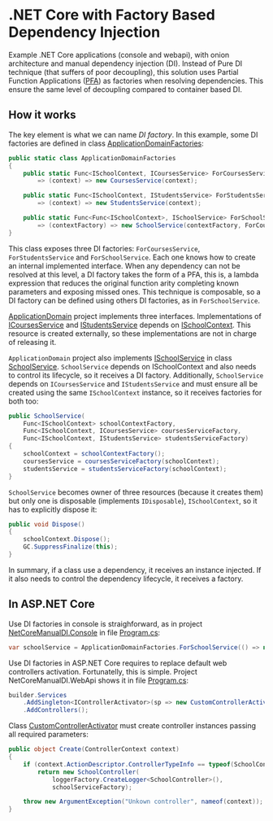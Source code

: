 # .NET Core with Factory Based Dependency Injection
Example .NET Core applications (console and webapi), with onion architecture and manual dependency injection (DI). Instead of Pure DI technique (that suffers of poor decoupling), this solution uses Partial Function Applications ([PFA](https://en.wikipedia.org/wiki/Partial_application)) as factories when resolving dependencies. This ensure the same level of decoupling compared to container based DI.

## How it works
The key element is what we can name *DI factory*. In this example, some DI factories are defined in class [ApplicationDomainFactories](src/ApplicationDomain/ApplicationDomainFactories.cs):

```C#
public static class ApplicationDomainFactories
{
    public static Func<ISchoolContext, ICoursesService> ForCoursesService
        => (context) => new CoursesService(context);

    public static Func<ISchoolContext, IStudentsService> ForStudentsService
        => (context) => new StudentsService(context);

    public static Func<Func<ISchoolContext>, ISchoolService> ForSchoolService
        => (contextFactory) => new SchoolService(contextFactory, ForCoursesService, ForStudentsService);
}
```

This class exposes three DI factories: `ForCoursesService`, `ForStudentsService` and `ForSchoolService`. Each one knows how to create an internal implemented interface. When any dependency can not be resolved at this level, a DI factory takes the form of a PFA, this is, a lambda expression that reduces the original function arity completing known parameters and exposing missed ones. This technique is composable, so a DI factory can be defined using others DI factories, as in `ForSchoolService`.
 
[ApplicationDomain](src/ApplicationDomain) project implements three interfaces. Implementations of [ICoursesService](src/ApplicationDomain/ICoursesService.cs) and [IStudentsService](src/ApplicationDomain/IStudentsService.cs) depends on [ISchoolContext](src/ApplicationDomain.Repositories/ISchoolContext.cs). This resource is created externally, so these implementations are not in charge of releasing it.

`ApplicationDomain` project also implements [ISchoolService](src/ApplicationDomain/ISchoolService.cs) in class [SchoolService](src/ApplicationDomain/SchoolService.cs). `SchoolService` depends on ISchoolContext and also needs to control its lifecycle, so it receives a DI factory. Additionally, `SchoolService` depends on `ICoursesService` and `IStudentsService` and must ensure all be created using the same `ISchoolContext` instance, so it receives factories for both too:

```C#
public SchoolService(
    Func<ISchoolContext> schoolContextFactory,
    Func<ISchoolContext, ICoursesService> coursesServiceFactory,
    Func<ISchoolContext, IStudentsService> studentsServiceFactory)
{
    schoolContext = schoolContextFactory();
    coursesService = coursesServiceFactory(schoolContext);
    studentsService = studentsServiceFactory(schoolContext);
}
```

`SchoolService` becomes owner of three resources (because it creates them) but only one is disposable (implements `IDisposable`), `ISchoolContext`, so it has to explicitly dispose it:

```C#
public void Dispose()
{
    schoolContext.Dispose();
    GC.SuppressFinalize(this);
}
```

In summary, if a class use a dependency, it receives an instance injected. If it also needs to control the dependency lifecycle, it receives a factory.

## In ASP.NET Core
Use DI factories in console is straighforward, as in project [NetCoreManualDI.Console](src/Presentation.Console) in file [Program.cs](src/Presentation.Console/Program.cs):

```C#
var schoolService = ApplicationDomainFactories.ForSchoolService(() => new SchoolContext(connectionString, true));
```

Use DI factories in ASP.NET Core requires to replace default web controllers activation. Fortunatelly, this is simple. Project NetCoreManualDI.WebApi shows it in file [Program.cs](src/Presentation.WebApi/Program.cs):

```C#
builder.Services
    .AddSingleton<IControllerActivator>(sp => new CustomControllerActivator(sp))
    .AddControllers();
```

Class [CustomControllerActivator](src/Presentation.WebApi/CustomControllerActivator.cs) must create controller instances passing all required parameters:

```C#
public object Create(ControllerContext context)
{
    if (context.ActionDescriptor.ControllerTypeInfo == typeof(SchoolController))
        return new SchoolController(
            loggerFactory.CreateLogger<SchoolController>(),
            schoolServiceFactory);

    throw new ArgumentException("Unkown controller", nameof(context));
}
```
